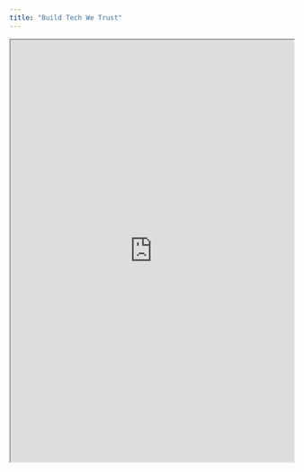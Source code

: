 ```yaml
---
title: "Build Tech We Trust"
---
```



<iframe height="750" width="100%" src="https://ewelton.github.io/ktest/wiki.html#Build%20Tech%20We%20Trust"></iframe>
